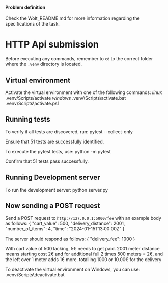 #### Problem definition

Check the Wolt_README.md for more information regarding the specifications of the task.

# HTTP Api submission

Before executing any commands, remember to `cd` to the correct folder where the `.venv` directory is located.

## Virtual environment
Activate the virtual environment with one of the following commands:
*linux*
    .venv/Scripts/activate
*windows*
    .venv\Scripts\activate.bat
    .venv\Scripts\activate.ps1

## Running tests
To verify if all tests are discovered, run:
    pytest --collect-only

Ensure that 51 tests are successfully identified.

To execute the pytest tests, use:
    python -m pytest

Confirm that 51 tests pass successfully.

## Running Development server
To run the development server:
    python server.py
	
## Now sending a POST request

Send a POST request to `http://127.0.0.1:5000/fee` with an example body as follows:
	{
		"cart_value": 500, 
		"delivery_distance": 2001, 
		"number_of_items": 4, 
		"time": "2024-01-15T13:00:00Z"
	}

The server should respond as follows:
	{
		"delivery_fee": 1000
	}

With cart value of 500 lacking, 5€ needs to get paid. 2001 meter distance
means starting cost 2€ and 
for additional full 2 times 500 meters = 2€, and the left over 1 meter adds 1€ more.
totalling 1000 or 10.00€ for the delivery

To deactivate the virtual environment on Windows, you can use:
    .venv\Scripts\deactivate.bat